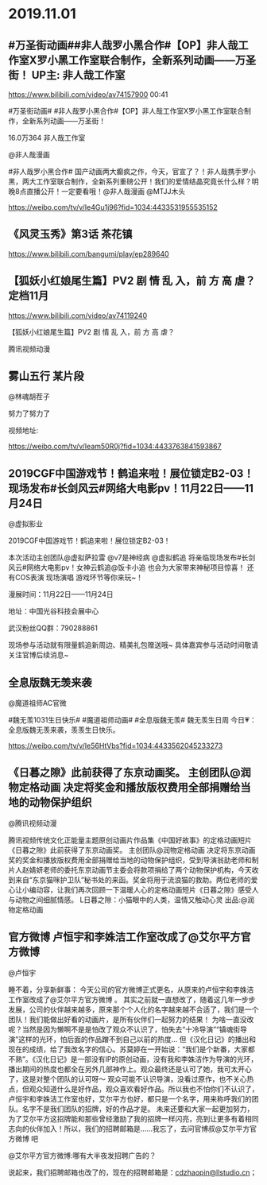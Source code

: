 # 2019.11.01

## #万圣街动画##非人哉罗小黑合作#【OP】非人哉工作室X罗小黑工作室联合制作，全新系列动画——万圣街！ UP主: 非人哉工作室

https://www.bilibili.com/video/av74157900
00:41

#万圣街动画# #非人哉罗小黑合作#【OP】非人哉工作室X罗小黑工作室联合制作，全新系列动画——万圣街！

16.0万364
非人哉工作室

@非人哉漫画                            

#非人哉罗小黑合作# 国产动画两大癫疯之作，今天，官宣了？！非人哉携手罗小黑，两大工作室联合制作，全新系列重磅公开！我们的爱情结晶究竟长什么样？明晚8点直播公开！一定要看哦！@非人哉漫画 @MTJJ木头

https://weibo.com/tv/v/Ie4Gu1j96?fid=1034:4433531955535152
## 《风灵玉秀》第3话 茶花镇

https://www.bilibili.com/bangumi/play/ep289640
 
## 【狐妖小红娘尾生篇】PV2 剧 情 乱 入，前 方 高 虐？定档11月

https://www.bilibili.com/video/av74119240
 

  【狐妖小红娘尾生篇】PV2 剧 情 乱 入，前 方 高 虐？

 
腾讯视频动漫
## 雾山五行 某片段

@林魂胡茬子

努力了努力了


视频地址:

https://weibo.com/tv/v/Ieam50R0j?fid=1034:4433763841593867
## 2019CGF中国游戏节！鹤追来啦！展位锁定B2-03！现场发布#长剑风云#网络大电影pv！11月22日——11月24日

@虚拟影业                            

2019CGF中国游戏节！鹤追来啦！展位锁定B2-03！

本次活动主创团队@虚拟萨拉雷 @v7是神经病 @虚拟鹤追 将亲临现场发布#长剑风云#网络大电影pv！女神云鹤追@饭卡小追 也会为大家带来神秘项目惊喜！
还有COS表演 现场演唱 游戏环节等你来玩~！

漫展时间：11月22日——11月24日

地址：中国光谷科技会展中心

武汉粉丝QQ群：790288861

现场参与活动就有限量鹤追新周边、精美礼包赠送哦~
具体嘉宾参与活动时间敬请关注官博后续消息~
## 全息版魏无羡来袭

@魔道祖师AC官微                            

#魏无羡1031生日快乐# #魔道祖师动画# #全息版魏无羡#
魏无羡生日周 今日💗：全息版魏无羡来袭，羡羡生日快乐。

https://weibo.com/tv/v/Ie56HtVbs?fid=1034:4433562045233273
## 《日暮之隙》此前获得了东京动画奖。 主创团队@润物定格动画 决定将奖金和播放版权费用全部捐赠给当地的动物保护组织

@腾讯视频动漫 

腾讯视频传统文化正能量主题原创动画片作品集《中国好故事》的定格动画短片《日暮之隙》此前获得了东京动画奖。
主创团队@润物定格动画 决定将东京动画奖的奖金和播放版权费用全部捐赠给当地的动物保护组织，受到导演翁劼老师和制片人赵婧妍老师的委托东京动画节主委会将款项捐给了两个动物保护机构，今天收到来自“东京猫咪护卫队”秘书处的来函。奖金将用于流浪猫的救助。两位老师的爱心让小编动容，让我们再次回顾一下温暖人心的定格动画短片《日暮之隙》感受人与动物之间细腻情感。
L日暮之隙：小猫眼中的人类，温情又触动心灵
出品:@润物定格动画
## 官方微博 卢恒宇和李姝洁工作室改成了@艾尔平方官方微博

@卢恒宇                            

睡不着，分享新鲜事：
  今天公司的官方微博正式更名，从原来的卢恒宇和李姝洁工作室改成了@艾尔平方官方微博 。
  其实之前就一直想改了，随着这几年一步步发展，公司的伙伴越来越多，原来那个个人化的名字越来越不合适了，我们是一个团队！我们能做出好看的动画片，是所有伙伴们一起努力的结果！
  为啥一直没改呢？当然是因为懒啊不是是怕改了观众不认识了，怕失去“十冷导演”“镇魂街导演”这样的光环，怕后面的作品蹭不到自己以前的热度…
  但《汉化日记》的播出和现在的成绩，给了我改名字的信心。苏莫婷在一开始说：“我们是个新番，大家都不熟”。《汉化日记》是一部没有IP的原创动画，没有我和李姝洁作为导演的光环，播出期间的热度也都全在另外几部神作上。观众最终还是认可了她，我可太开心了，这是对整个团队的认可呀～
  观众可能不认识导演，没看过原作，也不关心热点，但观众知道什么是好作品，观众喜欢看好作品。所以我也不怕你们不认识了，卢恒宇和李姝洁工作室也好，艾尔平方也好，都只是一个名字，用来称呼我们的团队。名字不是我们团队的招牌，好的作品才是。
  未来还要和大家一起更加努力，为了艾尔平方这招牌能和那些曾经激励了我的招牌一样闪亮，亮到让更多有着相同志向的伙伴加入！所以，我们的招聘邮箱是……我忘了，去问官博叔@艾尔平方官方微博 吧

@艾尔平方官方微博:哪有大半夜发招聘广告的？

说起来，我们招聘邮箱也改了的，现在的招聘邮箱是：cdzhaopin@llstudio.cn； 